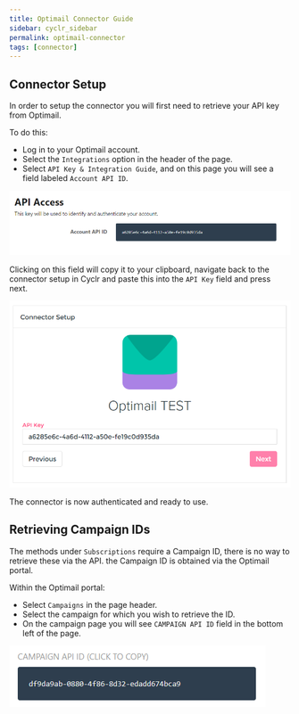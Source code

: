 ```yaml
---
title: Optimail Connector Guide
sidebar: cyclr_sidebar
permalink: optimail-connector
tags: [connector]
---
```


Connector Setup
---------------

In order to setup the connector you will first need to retrieve your API key from Optimail.

To do this:
 * Log in to your Optimail account.
 * Select the `Integrations` option in the header of the page.
 * Select `API Key & Integration Guide`, and on this page you will see a field labeled `Account API ID`.
 
![](./images/optimail_api_key.png)

Clicking on this field will copy it to your clipboard, navigate back to the connector setup in Cyclr and paste this into the `API Key` field and press next.

![](./images/optimail_connector_api.png)

The connector is now authenticated and ready to use.

Retrieving Campaign IDs
-----------------------

The methods under `Subscriptions` require a Campaign ID, there is no way to retrieve these via the API. the Campaign ID is obtained via the Optimail portal. 

Within the Optimail portal:
  * Select `Campaigns` in the page header.
  * Select the campaign for which you wish to retrieve the ID.
  * On the campaign page you will see `CAMPAIGN API ID` field in the bottom left of the page.
  
![](./images/optimail_campaign_id.png)